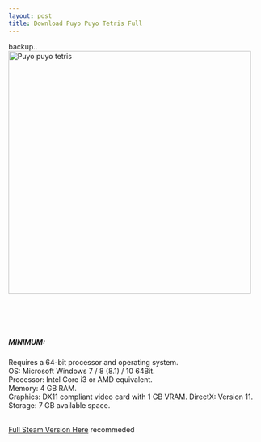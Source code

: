 ```yaml
---
layout: post
title: Download Puyo Puyo Tetris Full
---
```


backup.. <br>
<img align="center" alt="Puyo puyo tetris" src="https://steamcdn-a.akamaihd.net/steam/apps/546050/ss_bad1d01c91da284c8026f236c5970fadca4a42dc.1920x1080.jpg?t=1587495022" width="480px"/><br>
<br>
<br>
<br>
<br>

##### MINIMUM:

Requires a 64-bit processor and operating system.<br>
OS: Microsoft Windows 7 / 8 (8.1) / 10 64Bit. <br>
Processor: Intel Core i3 or AMD equivalent. <br>
Memory: 4 GB RAM. <br>
Graphics: DX11 compliant video card with 1 GB VRAM.
DirectX: Version 11. <br>
Storage: 7 GB available space. <br>
<br>

[Full Steam Version Here](https://semawur.com/KJbkwOljA) recommeded
<br>
